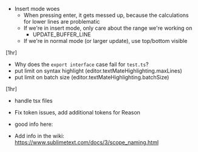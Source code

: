 - Insert mode woes
    - When pressing enter, it gets messed up, because the calculations for lower lines are problematic
    - If we're in insert mode, only care about the range we're working on
        - UPDATE_BUFFER_LINE
    - If we're in normal mode (or larger update), use top/bottom visible

[1hr]
- Why does the `export interface` case fail for `test.ts`?
- put limit on syntax highlight (editor.textMateHighlighting.maxLines)
- put limit on batch size (editor.textMateHighlighting.batchSize)

[1hr]
- handle tsx files

- Fix token issues, add additional tokens for Reason

- good info here:

- Add info in the wiki:
    https://www.sublimetext.com/docs/3/scope_naming.html
